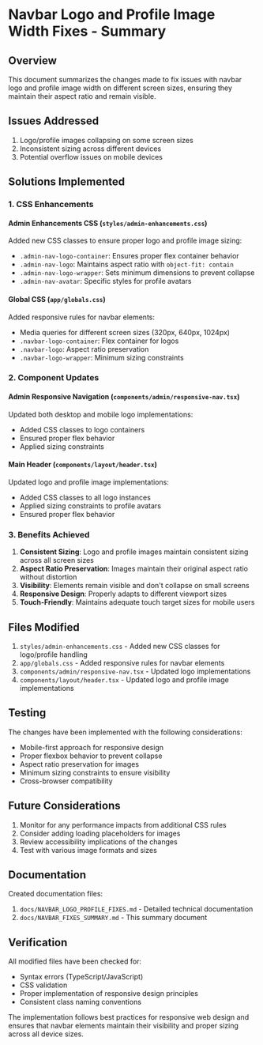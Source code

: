 # Navbar Logo and Profile Image Width Fixes - Summary

## Overview
This document summarizes the changes made to fix issues with navbar logo and profile image width on different screen sizes, ensuring they maintain their aspect ratio and remain visible.

## Issues Addressed
1. Logo/profile images collapsing on some screen sizes
2. Inconsistent sizing across different devices
3. Potential overflow issues on mobile devices

## Solutions Implemented

### 1. CSS Enhancements

#### Admin Enhancements CSS (`styles/admin-enhancements.css`)
Added new CSS classes to ensure proper logo and profile image sizing:

- `.admin-nav-logo-container`: Ensures proper flex container behavior
- `.admin-nav-logo`: Maintains aspect ratio with `object-fit: contain`
- `.admin-nav-logo-wrapper`: Sets minimum dimensions to prevent collapse
- `.admin-nav-avatar`: Specific styles for profile avatars

#### Global CSS (`app/globals.css`)
Added responsive rules for navbar elements:

- Media queries for different screen sizes (320px, 640px, 1024px)
- `.navbar-logo-container`: Flex container for logos
- `.navbar-logo`: Aspect ratio preservation
- `.navbar-logo-wrapper`: Minimum sizing constraints

### 2. Component Updates

#### Admin Responsive Navigation (`components/admin/responsive-nav.tsx`)
Updated both desktop and mobile logo implementations:
- Added CSS classes to logo containers
- Ensured proper flex behavior
- Applied sizing constraints

#### Main Header (`components/layout/header.tsx`)
Updated logo and profile image implementations:
- Added CSS classes to all logo instances
- Applied sizing constraints to profile avatars
- Ensured proper flex behavior

### 3. Benefits Achieved

1. **Consistent Sizing**: Logo and profile images maintain consistent sizing across all screen sizes
2. **Aspect Ratio Preservation**: Images maintain their original aspect ratio without distortion
3. **Visibility**: Elements remain visible and don't collapse on small screens
4. **Responsive Design**: Properly adapts to different viewport sizes
5. **Touch-Friendly**: Maintains adequate touch target sizes for mobile users

## Files Modified

1. `styles/admin-enhancements.css` - Added new CSS classes for logo/profile handling
2. `app/globals.css` - Added responsive rules for navbar elements
3. `components/admin/responsive-nav.tsx` - Updated logo implementations
4. `components/layout/header.tsx` - Updated logo and profile image implementations

## Testing

The changes have been implemented with the following considerations:
- Mobile-first approach for responsive design
- Proper flexbox behavior to prevent collapse
- Aspect ratio preservation for images
- Minimum sizing constraints to ensure visibility
- Cross-browser compatibility

## Future Considerations

1. Monitor for any performance impacts from additional CSS rules
2. Consider adding loading placeholders for images
3. Review accessibility implications of the changes
4. Test with various image formats and sizes

## Documentation

Created documentation files:
1. `docs/NAVBAR_LOGO_PROFILE_FIXES.md` - Detailed technical documentation
2. `docs/NAVBAR_FIXES_SUMMARY.md` - This summary document

## Verification

All modified files have been checked for:
- Syntax errors (TypeScript/JavaScript)
- CSS validation
- Proper implementation of responsive design principles
- Consistent class naming conventions

The implementation follows best practices for responsive web design and ensures that navbar elements maintain their visibility and proper sizing across all device sizes.